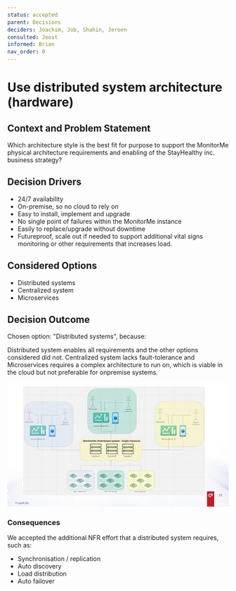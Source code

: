 ```yaml
---
status: accepted
parent: Decisions
deciders: Joachim, Job, Shahin, Jeroen
consulted: Joost
informed: Brian
nav_order: 0
---
```


# Use distributed system architecture (hardware)


## Context and Problem Statement

Which architecture style is the best fit for purpose to support the MonitorMe physical architecture requirements and enabling of the StayHealthy inc. business strategy?

<!-- This is an optional element. Feel free to remove. -->
## Decision Drivers

* 24/7 availability
* On-premise, so no cloud to rely on
* Easy to install, implement and upgrade
* No single point of failures within the MonitorMe instance
* Easily to replace/upgrade without downtime
* Futureproof, scale out if needed to support additional vital signs monitoring or other requirements that increases load.

## Considered Options

* Distributed systems
* Centralized system
* Microservices


## Decision Outcome

Chosen option: "Distributed systems", because:

Distributed system enables all requirements and the other options considered did not. Centralized system lacks fault-tolerance and Microservices requires a complex architecture to run on, which is viable in the cloud but not preferable for onpremise systems. 

![Distributed system](/Resources/Distributed%20System.jpg)

<!-- This is an optional element. Feel free to remove. -->
### Consequences

We accepted the additional NFR effort that a distributed system requires, such as:

* Synchronisation / replication
* Auto discovery
* Load distribution
* Auto failover